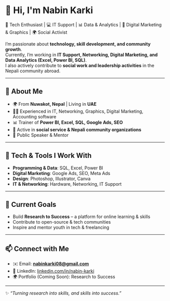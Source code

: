 # 👋 Hi, I'm Nabin Karki  

🚀 Tech Enthusiast | 💻 IT Support | 📊 Data & Analytics | 🎨 Digital Marketing & Graphics | 🌍 Social Activist  

I’m passionate about **technology, skill development, and community growth**.  
Currently, I’m working in **IT Support, Networking, Digital Marketing, and Data Analytics (Excel, Power BI, SQL)**.  
I also actively contribute to **social work and leadership activities** in the Nepali community abroad.  

---

## 🔹 About Me
- 🌍 From **Nuwakot, Nepal** | Living in **UAE**  
- 👨‍💻 Experienced in IT, Networking, Graphics, Digital Marketing, Accounting software  
- 📊 Trainer of **Power BI, Excel, SQL, Google Ads, SEO**  
- 🤝 Active in **social service & Nepali community organizations**  
- 🎤 Public Speaker & Mentor  

---

## 🔧 Tech & Tools I Work With
- **Programming & Data**: SQL, Excel, Power BI  
- **Digital Marketing**: Google Ads, SEO, Meta Ads  
- **Design**: Photoshop, Illustrator, Canva  
- **IT & Networking**: Hardware, Networking, IT Support  

---

## 🌱 Current Goals
- Build **Research to Success** – a platform for online learning & skills  
- Contribute to open-source & tech communities  
- Inspire and mentor youth in tech & freelancing  

---

## 📫 Connect with Me
- ✉️ Email: **nabinkarki08@gmail.com**  
- 🔗 LinkedIn: [linkedin.com/in/nabin-karki](https://linkedin.com)  
- 🌍 Portfolio (Coming Soon): Research to Success  

---
✨ *“Turning research into skills, and skills into success.”*  
